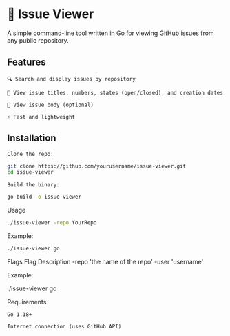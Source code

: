 # 🐛 Issue Viewer

A simple command-line tool written in Go for viewing GitHub issues from any public repository.
## Features

    🔍 Search and display issues by repository

    📄 View issue titles, numbers, states (open/closed), and creation dates

    🧵 View issue body (optional)

    ⚡ Fast and lightweight

## Installation

    Clone the repo:
```bash
git clone https://github.com/yourusername/issue-viewer.git
cd issue-viewer
```
    Build the binary:
```bash
go build -o issue-viewer
```
Usage
```bash
./issue-viewer -repo YourRepo
``` 
Example:
```bash
./issue-viewer go
```
Flags
Flag Description
-repo 'the name of the repo'
-user 'username'

Example:

./issue-viewer go 

Requirements

    Go 1.18+

    Internet connection (uses GitHub API)
